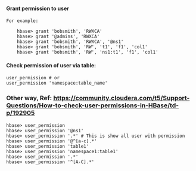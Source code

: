 #### Grant permission to user
```
For example:

    hbase> grant 'bobsmith', 'RWXCA'
    hbase> grant '@admins', 'RWXCA'
    hbase> grant 'bobsmith', 'RWXCA', '@ns1'
    hbase> grant 'bobsmith', 'RW', 't1', 'f1', 'col1'
    hbase> grant 'bobsmith', 'RW', 'ns1:t1', 'f1', 'col1'
```


#### Check permission of user via table:
```
user_permission # or
user_permission 'namespace:table_name'
```
 
### Other way, Ref: https://community.cloudera.com/t5/Support-Questions/How-to-check-user-permissions-in-HBase/td-p/192905

```
hbase> user_permission
hbase> user_permission '@ns1'
hbase> user_permission '.*' # This is show all user with permission
hbase> user_permission '@^[a-c].*'
hbase> user_permission 'table1'
hbase> user_permission 'namespace1:table1'
hbase> user_permission '.*'
hbase> user_permission '^[A-C].*'
```
